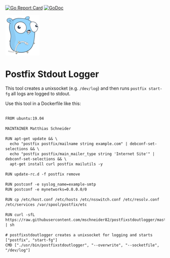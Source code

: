 [![Go Report Card](https://goreportcard.com/badge/github.com/mschneider82/postfixstdoutlogger)](https://goreportcard.com/report/github.com/mschneider82/postfixstdoutlogger) [![GoDoc](https://godoc.org/github.com/mschneider82/sharecmd?status.svg)](https://godoc.org/github.com/mschneider82/postfixstdoutlogger)

![gopher](gopher.png)

# Postfix Stdout Logger

This tool creates a unixsocket (e.g. `/dev/log`) and then runs `postfix start-fg`
all logs are logged to stdout.

Use this tool in a Dockerfile like this:

```

FROM ubuntu:19.04

MAINTAINER Matthias Schneider

RUN apt-get update && \
  echo "postfix postfix/mailname string example.com" | debconf-set-selections && \
  echo "postfix postfix/main_mailer_type string 'Internet Site'" | debconf-set-selections && \
  apt-get install curl postfix mailutils -y

RUN update-rc.d -f postfix remove

RUN postconf -e syslog_name=example-smtp
RUN postconf -e mynetworks=0.0.0.0/0

RUN cp /etc/host.conf /etc/hosts /etc/nsswitch.conf /etc/resolv.conf /etc/services /var/spool/postfix/etc

RUN curl -sfL https://raw.githubusercontent.com/mschneider82/postfixstdoutlogger/master/godownloader.sh | sh

# postfixstdoutlogger creates a unixsocket for logging and starts ["postfix", "start-fg"]
CMD ["./usr/bin/postfixstdoutlogger", "--overwrite", "--socketfile", "/dev/log"]

```